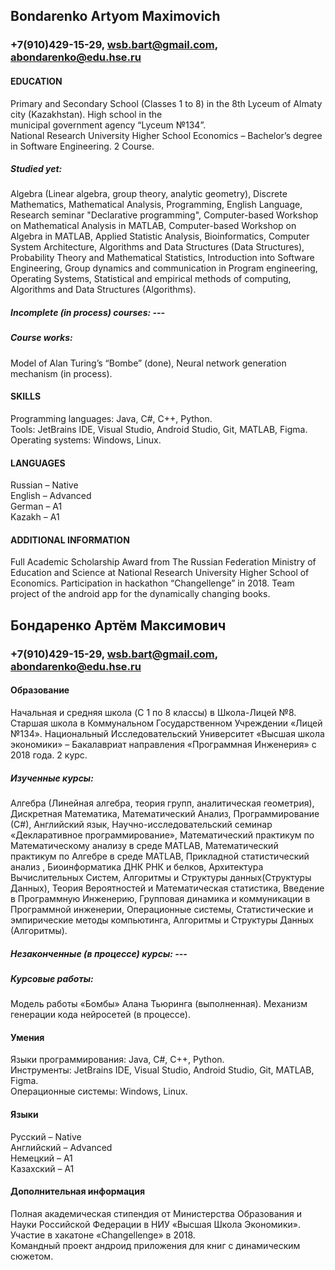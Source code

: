 ## Bondarenko Artyom Maximovich  
### +7(910)429-15-29, wsb.bart@gmail.com, abondarenko@edu.hse.ru  

#### EDUCATION  
Primary and Secondary School (Classes 1 to 8) in the 8th Lyceum of Almaty city (Kazakhstan). High school in the  
municipal government agency  “Lyceum №134”.  
National Research University Higher School Economics – Bachelor’s degree in Software Engineering. 2 Course.  
##### Studied yet:  
Algebra (Linear algebra, group theory, analytic geometry), Discrete Mathematics, Mathematical Analysis, Programming, English Language, Research seminar "Declarative programming", Сomputer-based Workshop on Mathematical Analysis in MATLAB, Сomputer-based Workshop on Algebra in MATLAB, Applied Statistic Analysis, Bioinformatics, Computer System Architecture, Algorithms and Data Structures (Data Structures), Probability Theory and Mathematical Statistics, Introduction into Software Engineering, Group dynamics and communication in Program engineering, Operating Systems, Statistical and empirical methods of computing, Algorithms and Data Structures (Algorithms).  
##### Incomplete (in process) courses: ---
##### Course works:  
Model of Alan Turing’s “Bombe” (done), Neural network generation mechanism (in process).  
#### SKILLS  
Programming languages: Java, C#, C++, Python.  
Tools: JetBrains IDE, Visual Studio, Android Studio, Git, MATLAB, Figma.  
Operating systems: Windows, Linux.  
#### LANGUAGES  
Russian – Native  
English – Advanced  
German – A1  
Kazakh – A1  
#### ADDITIONAL INFORMATION  
Full Academic Scholarship Award from The Russian Federation Ministry of Education and Science at National Research University Higher School of Economics. Participation in hackathon “Changellenge” in 2018. 
Team project of the android app for the dynamically changing books.






## Бондаренко Артём Максимович  
### +7(910)429-15-29, wsb.bart@gmail.com, abondarenko@edu.hse.ru  

#### Образование  
Начальная и средняя школа (C 1 по 8 классы) в Школа-Лицей №8. Старшая школа в Коммунальном Государственном Учреждении «Лицей №134».
Национальный Исследовательский Университет «Высшая школа экономики» – Бакалавриат направления «Программная Инженерия» c 2018 года. 2 курс.
##### Изученные курсы:  
Алгебра (Линейная алгебра, теория групп, аналитическая геометрия), Дискретная Математика, Математический Анализ, Программирование (С#), Английский язык, Научно-исследовательский семинар «Декларативное программирование», Математический практикум по Математическому анализу в среде MATLAB,  Математический практикум по Алгебре в среде MATLAB, Прикладной статистический анализ , Биоинформатика ДНК РНК и белков, Архитектура Вычислительных Систем, Алгоритмы и Структуры данных(Структуры Данных), Теория Вероятностей и Математическая статистика, Введение в Программную Инженерию, Групповая динамика и коммуникации в Программной инженерии, Операционные системы, Статистические и эмпирические методы компьютинга, Алгоритмы и Структуры Данных (Алгоритмы).
##### Незаконченные (в процессе) курсы:  --- 
##### Курсовые работы:  
Модель работы «Бомбы» Алана Тьюринга (выполненная). Механизм генерации кода нейросетей (в процессе).  
#### Умения  
Языки  программирования: Java, C#, C++, Python.  
Инструменты: JetBrains IDE, Visual Studio, Android Studio, Git, MATLAB, Figma.  
Операционные системы: Windows, Linux.  
#### Языки  
Русский – Native  
Английский – Advanced  
Немецкий  – A1  
Казахский  – A1  
#### Дополнительная информация   
Полная академическая стипендия от Министерства Образования и Науки Российской Федерации в НИУ «Высшая Школа Экономики». Участие в хакатоне «Changellenge» в 2018.  
Командный проект андроид приложения для книг с динамическим сюжетом.
